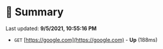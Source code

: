 # 📖 Summary
Last updated: **9/5/2021, 10:55:16 PM**

- `GET` [https://google.com](https://google.com) - **Up** (188ms)
